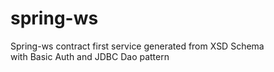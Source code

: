 # spring-ws
Spring-ws contract first service generated from XSD Schema   
with Basic Auth and JDBC Dao pattern  
